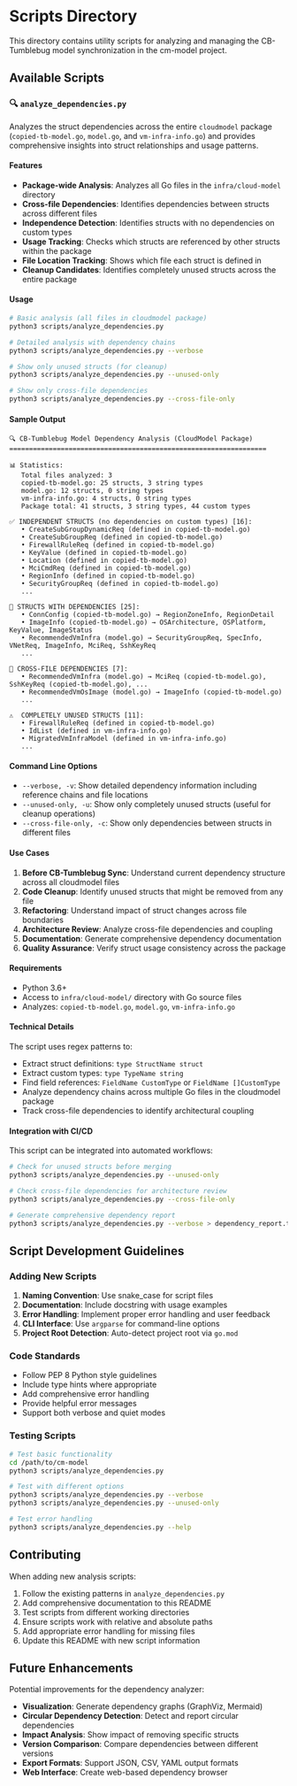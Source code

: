 # Scripts Directory

This directory contains utility scripts for analyzing and managing the CB-Tumblebug model synchronization in the cm-model project.

## Available Scripts

### 🔍 `analyze_dependencies.py`

Analyzes the struct dependencies across the entire `cloudmodel` package (`copied-tb-model.go`, `model.go`, and `vm-infra-info.go`) and provides comprehensive insights into struct relationships and usage patterns.

#### Features

- **Package-wide Analysis**: Analyzes all Go files in the `infra/cloud-model` directory
- **Cross-file Dependencies**: Identifies dependencies between structs across different files
- **Independence Detection**: Identifies structs with no dependencies on custom types
- **Usage Tracking**: Checks which structs are referenced by other structs within the package
- **File Location Tracking**: Shows which file each struct is defined in
- **Cleanup Candidates**: Identifies completely unused structs across the entire package

#### Usage

```bash
# Basic analysis (all files in cloudmodel package)
python3 scripts/analyze_dependencies.py

# Detailed analysis with dependency chains
python3 scripts/analyze_dependencies.py --verbose

# Show only unused structs (for cleanup)
python3 scripts/analyze_dependencies.py --unused-only

# Show only cross-file dependencies
python3 scripts/analyze_dependencies.py --cross-file-only
```

#### Sample Output

```
🔍 CB-Tumblebug Model Dependency Analysis (CloudModel Package)
=================================================================

📊 Statistics:
   Total files analyzed: 3
   copied-tb-model.go: 25 structs, 3 string types
   model.go: 12 structs, 0 string types
   vm-infra-info.go: 4 structs, 0 string types
   Package total: 41 structs, 3 string types, 44 custom types

✅ INDEPENDENT STRUCTS (no dependencies on custom types) [16]:
   • CreateSubGroupDynamicReq (defined in copied-tb-model.go)
   • CreateSubGroupReq (defined in copied-tb-model.go)
   • FirewallRuleReq (defined in copied-tb-model.go)
   • KeyValue (defined in copied-tb-model.go)
   • Location (defined in copied-tb-model.go)
   • MciCmdReq (defined in copied-tb-model.go)
   • RegionInfo (defined in copied-tb-model.go)
   • SecurityGroupReq (defined in copied-tb-model.go)
   ...

🔗 STRUCTS WITH DEPENDENCIES [25]:
   • ConnConfig (copied-tb-model.go) → RegionZoneInfo, RegionDetail
   • ImageInfo (copied-tb-model.go) → OSArchitecture, OSPlatform, KeyValue, ImageStatus
   • RecommendedVmInfra (model.go) → SecurityGroupReq, SpecInfo, VNetReq, ImageInfo, MciReq, SshKeyReq
   ...

🔄 CROSS-FILE DEPENDENCIES [7]:
   • RecommendedVmInfra (model.go) → MciReq (copied-tb-model.go), SshKeyReq (copied-tb-model.go), ...
   • RecommendedVmOsImage (model.go) → ImageInfo (copied-tb-model.go)
   ...

⚠️  COMPLETELY UNUSED STRUCTS [11]:
   • FirewallRuleReq (defined in copied-tb-model.go)
   • IdList (defined in vm-infra-info.go)
   • MigratedVmInfraModel (defined in vm-infra-info.go)
   ...
```

#### Command Line Options

- `--verbose, -v`: Show detailed dependency information including reference chains and file locations
- `--unused-only, -u`: Show only completely unused structs (useful for cleanup operations)
- `--cross-file-only, -c`: Show only dependencies between structs in different files

#### Use Cases

1. **Before CB-Tumblebug Sync**: Understand current dependency structure across all cloudmodel files
2. **Code Cleanup**: Identify unused structs that might be removed from any file
3. **Refactoring**: Understand impact of struct changes across file boundaries
4. **Architecture Review**: Analyze cross-file dependencies and coupling
5. **Documentation**: Generate comprehensive dependency documentation
6. **Quality Assurance**: Verify struct usage consistency across the package

#### Requirements

- Python 3.6+
- Access to `infra/cloud-model/` directory with Go source files
- Analyzes: `copied-tb-model.go`, `model.go`, `vm-infra-info.go`

#### Technical Details

The script uses regex patterns to:

- Extract struct definitions: `type StructName struct`
- Extract custom types: `type TypeName string`
- Find field references: `FieldName CustomType` or `FieldName []CustomType`
- Analyze dependency chains across multiple Go files in the cloudmodel package
- Track cross-file dependencies to identify architectural coupling

#### Integration with CI/CD

This script can be integrated into automated workflows:

```bash
# Check for unused structs before merging
python3 scripts/analyze_dependencies.py --unused-only

# Check cross-file dependencies for architecture review
python3 scripts/analyze_dependencies.py --cross-file-only

# Generate comprehensive dependency report
python3 scripts/analyze_dependencies.py --verbose > dependency_report.txt
```

## Script Development Guidelines

### Adding New Scripts

1. **Naming Convention**: Use snake_case for script files
2. **Documentation**: Include docstring with usage examples
3. **Error Handling**: Implement proper error handling and user feedback
4. **CLI Interface**: Use `argparse` for command-line options
5. **Project Root Detection**: Auto-detect project root via `go.mod`

### Code Standards

- Follow PEP 8 Python style guidelines
- Include type hints where appropriate
- Add comprehensive error handling
- Provide helpful error messages
- Support both verbose and quiet modes

### Testing Scripts

```bash
# Test basic functionality
cd /path/to/cm-model
python3 scripts/analyze_dependencies.py

# Test with different options
python3 scripts/analyze_dependencies.py --verbose
python3 scripts/analyze_dependencies.py --unused-only

# Test error handling
python3 scripts/analyze_dependencies.py --help
```

## Contributing

When adding new analysis scripts:

1. Follow the existing patterns in `analyze_dependencies.py`
2. Add comprehensive documentation to this README
3. Test scripts from different working directories
4. Ensure scripts work with relative and absolute paths
5. Add appropriate error handling for missing files
6. Update this README with new script information

## Future Enhancements

Potential improvements for the dependency analyzer:

- **Visualization**: Generate dependency graphs (GraphViz, Mermaid)
- **Circular Dependency Detection**: Detect and report circular dependencies
- **Impact Analysis**: Show impact of removing specific structs
- **Version Comparison**: Compare dependencies between different versions
- **Export Formats**: Support JSON, CSV, YAML output formats
- **Web Interface**: Create web-based dependency browser
